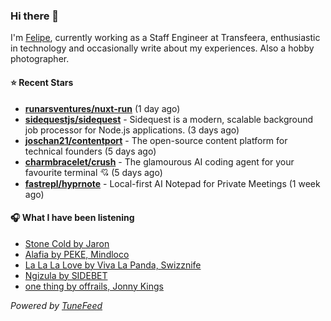 ### Hi there 👋

I'm [Felipe](https://felipevm.com), currently working as a Staff Engineer at Transfeera, enthusiastic in technology and occasionally write about my experiences. Also a hobby photographer.

#### ⭐ Recent Stars
- **[runarsventures/nuxt-run](https://github.com/runarsventures/nuxt-run)** (1 day ago)
- **[sidequestjs/sidequest](https://github.com/sidequestjs/sidequest)** - Sidequest is a modern, scalable background job processor for Node.js applications. (3 days ago)
- **[joschan21/contentport](https://github.com/joschan21/contentport)** - The open-source content platform for technical founders (5 days ago)
- **[charmbracelet/crush](https://github.com/charmbracelet/crush)** - The glamourous AI coding agent for your favourite terminal 💘 (5 days ago)
- **[fastrepl/hyprnote](https://github.com/fastrepl/hyprnote)** - Local-first AI Notepad for Private Meetings (1 week ago)

#### 🎧 What I have been listening
- [Stone Cold by Jaron](https://open.spotify.com/track/604xw7ATM14aFz9cvixXT9)
- [Alafia by PEKE, Mindloco](https://open.spotify.com/track/4bthb0Yi0G0BAbRoXOse0a)
- [La La La Love by Viva La Panda, Swizznife](https://open.spotify.com/track/2ZcU1WV5y30r3Q1gv0Se7d)
- [Ngizula by SIDEBET](https://open.spotify.com/track/4VvdlyVa5y8di9ebUOUyT8)
- [one thing by offrails, Jonny Kings](https://open.spotify.com/track/3r9Zd5e6gptaX0LF1hGlUl)

_Powered by [TuneFeed](https://tunefeed.app?ref=github.com)_
